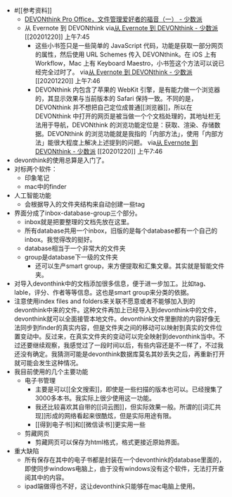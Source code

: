 - #[[参考资料]]
    - [DEVONthink Pro Office，文件管理爱好者的福音（一） - 少数派](https://sspai.com/post/51242) 
    - 从 Evernote 到 DEVONthink
via[从 Evernote 到 DEVONthink - 少数派](https://sspai.com/post/44648)
[[20201220]] 上午7:45
        - 这些小书签只是一些简单的 JavaScript 代码，功能是获取一部分网页的属性，然后使用 URL Schemes 传入 DEVONthink。在 iOS 上有 Workflow，Mac 上有 Keyboard Maestro，小书签这个方法可以说已经完全过时了。
via[从 Evernote 到 DEVONthink - 少数派](https://sspai.com/post/44648)
[[20201220]] 上午7:46
        - DEVONthink 内包含了苹果的 WebKit 引擎，是有能力做一个浏览器的，其显示效果与当前版本的 Safari 保持一致。不同的是，DEVONthink 并不想把自己定位成普通[[浏览器]]，所以在 DEVONthink 中打开的网页是被当做一个个文档处理的，其地址栏无法用于导航，DEVONthink 的浏览功能定位是：获取、渲染、存储数据。DEVONthink 的浏览功能就是我指的「内部方法」，使用「内部方法」能很大程度上解决上述提到的问题。
via[从 Evernote 到 DEVONthink - 少数派](https://sspai.com/post/44648)
[[20201220]] 上午7:46
- devonthink的使用总算是入门了。
- 对标两个软件：
    - 印象笔记
    - mac中的finder
- 人工智能功能
    - 会根据导入的文件夹结构来自动创建一些tag
- 界面分成了inbox-database-group三个部分。
    - inbox就是把要整理的文档先放在这里。
    - 所有database共用一个inbox，旧版的是每个database都有一个自己的inbox。我觉得改的挺好。
    - database相当于一个非常大的文件夹
    - group是database下一级的文件夹
        - 还可以生产smart group，来方便提取和汇集文章。其实就是智能文件夹。
- 对导入devonthink中的文档添加很多信息，便于进一步加工。比如tag、lable，评分、作者等等信息。这也是smart group来分类的依据。
- 注意使用index files and folders来关联不愿意或者不能够加入到的devonthink中来的文件。这种文件再加上已经导入到devonthink中的文件，devonthink就可以全面接管本地文件。devonthink文件里删除的内容好像无法同步到finder的真实内容，但是文件夹之间的移动可以映射到真实的文件位置变动中。反过来，在真实文件夹的变动可以完全映射到devonthink当中。不过还要继续观察，我感觉过了一段时间以后，有些内容还是不一样了，不过我还没有确定。我猜测可能是devonthink数据库莫名其妙丢失之后，再重新打开就可能会发生这种情况。
- 我目前使用的几个主要功能
    - 电子书管理
        - 主要是可以[[全文搜索]]，即使是一些扫描的版本也可以。已经搜集了3000多本书。我实际上很少使用这一功能。
        - 我还比较喜欢其自带的[[词云图]]，但实际效果一般。所谓的[[词汇共现]]形成的网络看起来很酷炫，但是实际用途有限。
        - [[得到电子书]]和[[微信读书]]更实用一些
    - 剪藏网页
        - 剪藏网页可以保存为html格式，格式更接近原始界面。
- 重大缺陷
    - 所有保存在其中的电子书都是封装在一个devonthink的database里面的，即使同步windows电脑上，由于没有windows没有这个软件，无法打开查阅其中的内容。
    - ipad端做得也不好，这让devonthink只能够在mac电脑上使用。

